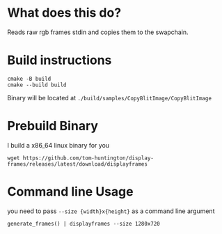 # What does this do?

Reads raw rgb frames stdin and copies them to the swapchain.

# Build instructions

```
cmake -B build
cmake --build build
```

Binary will be located at `./build/samples/CopyBlitImage/CopyBlitImage`

# Prebuild Binary

I build a x86_64 linux binary for you

```
wget https://github.com/tom-huntington/display-frames/releases/latest/download/displayframes
```

# Command line Usage

you need to pass `--size {width}x{height}` as a command line argument

```
generate_frames() | displayframes --size 1280x720
```